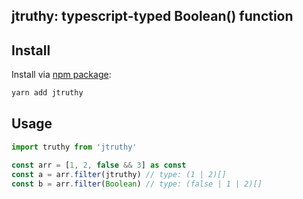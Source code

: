 ## jtruthy: typescript-typed Boolean() function

## Install

Install via [npm package](https://www.npmjs.com/package/jtruthy):

```bash
yarn add jtruthy
```

## Usage

```typescript
import truthy from 'jtruthy'

const arr = [1, 2, false && 3] as const
const a = arr.filter(jtruthy) // type: (1 | 2)[]
const b = arr.filter(Boolean) // type: (false | 1 | 2)[]
```
